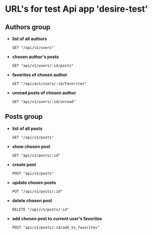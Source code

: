 # URL's for test Api app 'desire-test'

## Authors group

  * **list of all authors**

        GET "/api/v1/users"

  * **chosen author's posts**
  
        GET "api/v1/users/:id/posts"      
  
  * **favorites of chosen author**

        GET "/api/av1/users/:id/favorites"
  
  * **unread posts of chosen author**
  
        GET "api/v1/users/:id/unread"
  
## Posts group

  * **list of all posts**
  
        GET "/api/v1/posts"
  
  * **show chosen post**
  
        GET "api/v1/posts/:id"
  
  * **create post**
  
        POST "api/v1/posts"
  
  * **update chosen posts**
  
        PUT "/api/v1/posts/:id"
  
  * **delete chosen post**
  
        DELETE "/api/v1/posts/:id"
  
  * **add chosen post to current user's favorites**
  
        POST "api/v1/posts/:id/add_to_favorites"
